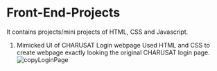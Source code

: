 # Front-End-Projects
It contains projects/mini projects of HTML, CSS and Javascript.

1) Mimicked UI of CHARUSAT Login webpage
   Used HTML and CSS to create webpage exactly looking the original CHARUSAT login page.
   ![copyLoginPage](https://github.com/user-attachments/assets/276fbe40-571e-41b7-8025-891a68e77157)
   
